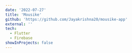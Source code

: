 ```yaml
---
date: '2022-07-27'
title: 'Mousike'
github: 'https://github.com/Jayakrishna20/mousike-app'
external: ''
tech:
  - Flutter
  - Firebase  
showInProjects: false
---
```


